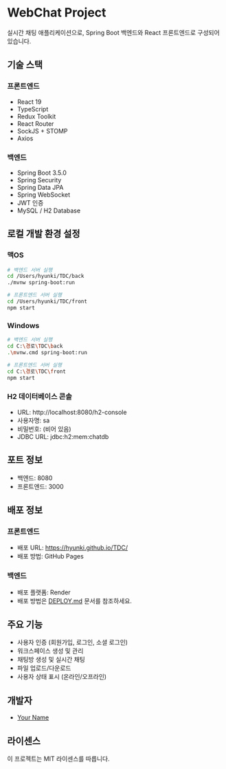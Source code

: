 # WebChat Project

실시간 채팅 애플리케이션으로, Spring Boot 백엔드와 React 프론트엔드로 구성되어 있습니다.

## 기술 스택

### 프론트엔드
- React 19
- TypeScript
- Redux Toolkit
- React Router
- SockJS + STOMP
- Axios

### 백엔드
- Spring Boot 3.5.0
- Spring Security
- Spring Data JPA
- Spring WebSocket
- JWT 인증
- MySQL / H2 Database

## 로컬 개발 환경 설정

### 맥OS
```bash
# 백엔드 서버 실행
cd /Users/hyunki/TDC/back
./mvnw spring-boot:run

# 프론트엔드 서버 실행
cd /Users/hyunki/TDC/front
npm start
```

### Windows
```bash
# 백엔드 서버 실행
cd C:\경로\TDC\back
.\mvnw.cmd spring-boot:run

# 프론트엔드 서버 실행
cd C:\경로\TDC\front
npm start
```

### H2 데이터베이스 콘솔
- URL: http://localhost:8080/h2-console
- 사용자명: sa
- 비밀번호: (비어 있음)
- JDBC URL: jdbc:h2:mem:chatdb

## 포트 정보
- 백엔드: 8080
- 프론트엔드: 3000

## 배포 정보

### 프론트엔드
- 배포 URL: https://hyunki.github.io/TDC/
- 배포 방법: GitHub Pages

### 백엔드
- 배포 플랫폼: Render
- 배포 방법은 [DEPLOY.md](./DEPLOY.md) 문서를 참조하세요.

## 주요 기능
- 사용자 인증 (회원가입, 로그인, 소셜 로그인)
- 워크스페이스 생성 및 관리
- 채팅방 생성 및 실시간 채팅
- 파일 업로드/다운로드
- 사용자 상태 표시 (온라인/오프라인)

## 개발자
- [Your Name](https://github.com/hyunki)

## 라이센스
이 프로젝트는 MIT 라이센스를 따릅니다. 